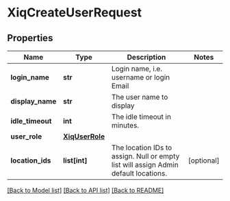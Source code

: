 # XiqCreateUserRequest

## Properties
Name | Type | Description | Notes
------------ | ------------- | ------------- | -------------
**login_name** | **str** | Login name, i.e. username or login Email | 
**display_name** | **str** | The user name to display | 
**idle_timeout** | **int** | The idle timeout in minutes. | 
**user_role** | [**XiqUserRole**](XiqUserRole.md) |  | 
**location_ids** | **list[int]** | The location IDs to assign. Null or empty list will assign Admin default locations. | [optional] 

[[Back to Model list]](../README.md#documentation-for-models) [[Back to API list]](../README.md#documentation-for-api-endpoints) [[Back to README]](../README.md)


